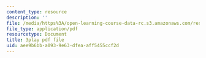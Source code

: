 ```yaml
---
content_type: resource
description: ''
file: /media/https%3A/open-learning-course-data-rc.s3.amazonaws.com/res-6-012-introduction-to-probability-spring-2018/aee9b6bba0939e63dfeaaff5455ccf2d_jXf5Sz7V87I.pdf
file_type: application/pdf
resourcetype: Document
title: 3play pdf file
uid: aee9b6bb-a093-9e63-dfea-aff5455ccf2d
---
```

